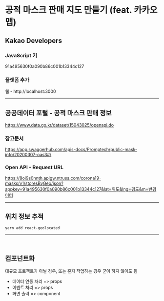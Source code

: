 # 공적 마스크 판매 지도 만들기 (feat. 카카오맵)


## Kakao Developers

### JavaScript 키

91a495630f0a090b86c001b13344c127

### 플랫폼 추가

웹 - http://localhost:3000


---------------------------------


## 공공데이터 포털 - 공적 마스크 판매 정보

https://www.data.go.kr/dataset/15043025/openapi.do


### 참고문서

https://app.swaggerhub.com/apis-docs/Promptech/public-mask-info/20200307-oas3#/


### Open API - Request URL

https://8oi9s0nnth.apigw.ntruss.com/corona19-masks/v1/storesByGeo/json?appkey=91a495630f0a090b86c001b13344c127&lat=위도&lng=경도&m=반경미터


---------------------------------

## 위치 정보 추적

```shell
yarn add react-geolocated
```

---------------------------------
<br />

## 컴포넌트화

대규모 프로젝트가 아닐 경우, 또는 혼자 작업하는 경우 굳이 하지 않아도 됨

- 데이터 연동 처리 => props
- 이벤트 처리 => props
- 화면 출력 => component